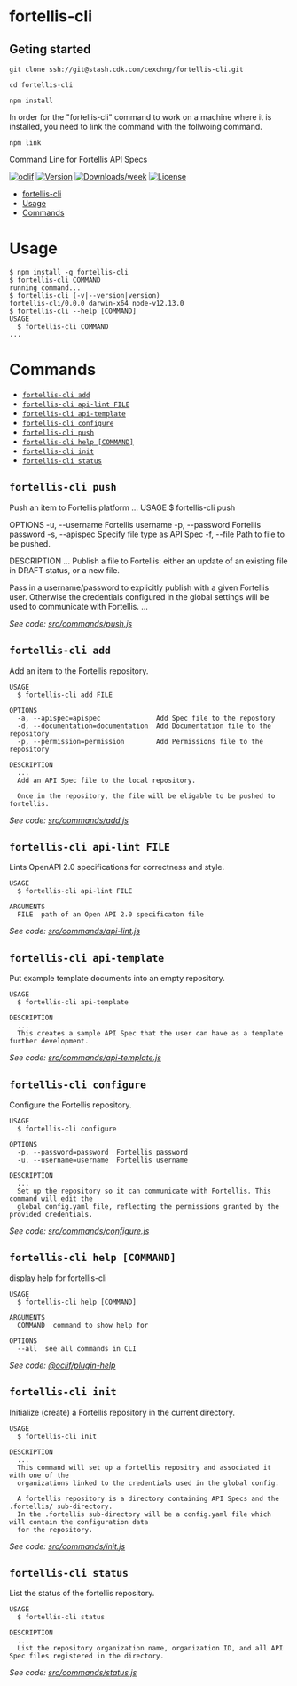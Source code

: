 # fortellis-cli

## Geting started

`git clone ssh://git@stash.cdk.com/cexchng/fortellis-cli.git`

`cd fortellis-cli`

`npm install`

In order for the "fortellis-cli" command to work on a machine where it is installed, you need to link the command with the follwoing command.

`npm link`

Command Line for Fortellis API Specs

[![oclif](https://img.shields.io/badge/cli-oclif-brightgreen.svg)](https://oclif.io)
[![Version](https://img.shields.io/npm/v/fortellis-cli.svg)](https://npmjs.org/package/fortellis-cli)
[![Downloads/week](https://img.shields.io/npm/dw/fortellis-cli.svg)](https://npmjs.org/package/fortellis-cli)
[![License](https://img.shields.io/npm/l/fortellis-cli.svg)](https://github.com/deastland/fortellis-cli/blob/master/package.json)

<!-- toc -->

- [fortellis-cli](#fortellis-cli)
- [Usage](#usage)
- [Commands](#commands)
  <!-- tocstop -->

# Usage

<!-- usage -->

```sh-session
$ npm install -g fortellis-cli
$ fortellis-cli COMMAND
running command...
$ fortellis-cli (-v|--version|version)
fortellis-cli/0.0.0 darwin-x64 node-v12.13.0
$ fortellis-cli --help [COMMAND]
USAGE
  $ fortellis-cli COMMAND
...
```

<!-- usagestop -->

# Commands

<!-- commands -->

- [`fortellis-cli add`](#fortellis-cli-add)
- [`fortellis-cli api-lint FILE`](#fortellis-cli-api-lint-file)
- [`fortellis-cli api-template`](#fortellis-cli-api-template)
- [`fortellis-cli configure`](#fortellis-cli-configure)
- [`fortellis-cli push`](#fortellis-cli-push)
- [`fortellis-cli help [COMMAND]`](#fortellis-cli-help-command)
- [`fortellis-cli init`](#fortellis-cli-init)
- [`fortellis-cli status`](#fortellis-cli-status)

## `fortellis-cli push`

Push an item to Fortellis platform
...
USAGE
\$ fortellis-cli push

OPTIONS
-u, --username Fortellis username
-p, --password Fortellis password
-s, --apispec Specify file type as API Spec
-f, --file Path to file to be pushed.

DESCRIPTION
...
Publish a file to Fortellis: either an update of an
existing file in DRAFT status, or a new file.

Pass in a username/password to explicitly publish with a given
Fortellis user. Otherwise the credentials configured in the global
settings will be used to communicate with Fortellis.
...

_See code: [src/commands/push.js](https://github.com/deastland/fortellis-cli/blob/v0.0.0/src/commands/push.js)_

## `fortellis-cli add`

Add an item to the Fortellis repository.

```
USAGE
  $ fortellis-cli add FILE

OPTIONS
  -a, --apispec=apispec              Add Spec file to the repostory
  -d, --documentation=documentation  Add Documentation file to the repository
  -p, --permission=permission        Add Permissions file to the repository

DESCRIPTION
  ...
  Add an API Spec file to the local repository.

  Once in the repository, the file will be eligable to be pushed to fortellis.
```

_See code: [src/commands/add.js](https://github.com/deastland/fortellis-cli/blob/v0.0.0/src/commands/add.js)_

## `fortellis-cli api-lint FILE`

Lints OpenAPI 2.0 specifications for correctness and style.

```
USAGE
  $ fortellis-cli api-lint FILE

ARGUMENTS
  FILE  path of an Open API 2.0 specificaton file
```

_See code: [src/commands/api-lint.js](https://github.com/deastland/fortellis-cli/blob/v0.0.0/src/commands/api-lint.js)_

## `fortellis-cli api-template`

Put example template documents into an empty repository.

```
USAGE
  $ fortellis-cli api-template

DESCRIPTION
  ...
  This creates a sample API Spec that the user can have as a template further development.
```

_See code: [src/commands/api-template.js](https://github.com/deastland/fortellis-cli/blob/v0.0.0/src/commands/api-template.js)_

## `fortellis-cli configure`

Configure the Fortellis repository.

```
USAGE
  $ fortellis-cli configure

OPTIONS
  -p, --password=password  Fortellis password
  -u, --username=username  Fortellis username

DESCRIPTION
  ...
  Set up the repository so it can communicate with Fortellis. This command will edit the
  global config.yaml file, reflecting the permissions granted by the provided credentials.
```

_See code: [src/commands/configure.js](https://github.com/deastland/fortellis-cli/blob/v0.0.0/src/commands/configure.js)_

## `fortellis-cli help [COMMAND]`

display help for fortellis-cli

```
USAGE
  $ fortellis-cli help [COMMAND]

ARGUMENTS
  COMMAND  command to show help for

OPTIONS
  --all  see all commands in CLI
```

_See code: [@oclif/plugin-help](https://github.com/oclif/plugin-help/blob/v2.2.3/src/commands/help.ts)_

## `fortellis-cli init`

Initialize (create) a Fortellis repository in the current directory.

```
USAGE
  $ fortellis-cli init

DESCRIPTION
  ...
  This command will set up a fortellis repositry and associated it with one of the
  organizations linked to the credentials used in the global config.

  A fortellis repository is a directory containing API Specs and the .fortellis/ sub-directory.
  In the .fortellis sub-directory will be a config.yaml file which will contain the configuration data
  for the repository.
```

_See code: [src/commands/init.js](https://github.com/deastland/fortellis-cli/blob/v0.0.0/src/commands/init.js)_

## `fortellis-cli status`

List the status of the fortellis repository.

```
USAGE
  $ fortellis-cli status

DESCRIPTION
  ...
  List the repository organization name, organization ID, and all API Spec files registered in the directory.
```

_See code: [src/commands/status.js](https://github.com/deastland/fortellis-cli/blob/v0.0.0/src/commands/status.js)_

<!-- commandsstop -->
